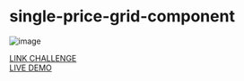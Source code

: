 # single-price-grid-component
![image](https://github.com/JonathanManzanoDiaz/single-price-grid-component/assets/43423216/cd6da0ba-ce2f-4b30-a871-a58c47a4d374)

[LINK CHALLENGE](https://www.frontendmentor.io/challenges/single-price-grid-component-5ce41129d0ff452fec5abbbc)
<br>
[LIVE DEMO](https://jonathanmanzanodiaz.github.io/frontendmentor/ALL-CHALLENGES/012-single-price-grid-component/)
